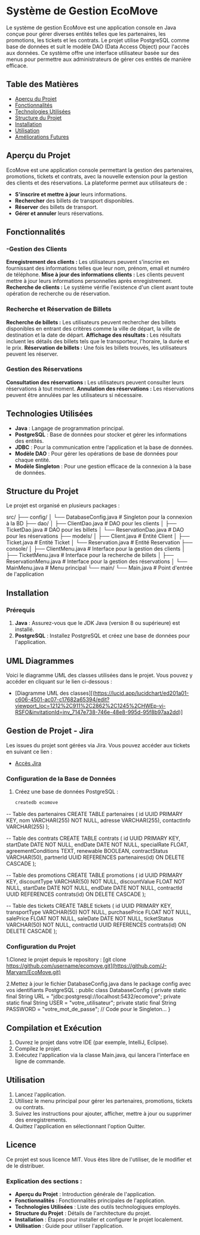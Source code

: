 # Système de Gestion EcoMove

Le système de gestion EcoMove est une application console en Java conçue pour gérer diverses entités telles que les partenaires, les promotions, les tickets et les contrats. Le projet utilise PostgreSQL comme base de données et suit le modèle DAO (Data Access Object) pour l'accès aux données. Ce système offre une interface utilisateur basée sur des menus pour permettre aux administrateurs de gérer ces entités de manière efficace.


## Table des Matières
- [Aperçu du Projet](#aperçu-du-projet)
- [Fonctionnalités](#fonctionnalités)
- [Technologies Utilisées](#technologies-utilisées)
- [Structure du Projet](#structure-du-projet)
- [Installation](#installation)
- [Utilisation](#utilisation)
- [Améliorations Futures](#améliorations-futures)

## Aperçu du Projet
EcoMove est une application console permettant la gestion des partenaires, promotions, tickets et contrats, avec la nouvelle extension pour la gestion des clients et des réservations. La plateforme permet aux utilisateurs de :
- **S'inscrire et mettre à jour** leurs informations.
- **Rechercher** des billets de transport disponibles.
- **Réserver**  des billets de transport.
- **Gérer et annuler** leurs réservations.

## Fonctionnalités
### -Gestion des Clients
**Enregistrement des clients :** Les utilisateurs peuvent s'inscrire en fournissant des informations telles que leur nom, prénom, email et numéro de téléphone.
**Mise à jour des informations clients :** Les clients peuvent mettre à jour leurs informations personnelles après enregistrement.
**Recherche de clients :** Le système vérifie l'existence d'un client avant toute opération de recherche ou de réservation.

### Recherche et Réservation de Billets
**Recherche de billets :** Les utilisateurs peuvent rechercher des billets disponibles en entrant des critères comme la ville de départ, la ville de destination et la date de départ.
**Affichage des résultats :** Les résultats incluent les détails des billets tels que le transporteur, l'horaire, la durée et le prix.
**Réservation de billets :** Une fois les billets trouvés, les utilisateurs peuvent les réserver.

### Gestion des Réservations
**Consultation des réservations :** Les utilisateurs peuvent consulter leurs réservations à tout moment.
**Annulation des réservations :** Les réservations peuvent être annulées par les utilisateurs si nécessaire.

## Technologies Utilisées
- **Java** : Langage de programmation principal.
- **PostgreSQL** : Base de données pour stocker et gérer les informations des entités.
- **JDBC** : Pour la communication entre l'application et la base de données.
- **Modèle DAO** : Pour gérer les opérations de base de données pour chaque entité.
- **Modèle Singleton** : Pour une gestion efficace de la connexion à la base de données.

## Structure du Projet
Le projet est organisé en plusieurs packages :

src/
├── config/
│   └── DatabaseConfig.java          # Singleton pour la connexion à la BD
├── dao/
│   ├── ClientDao.java               # DAO pour les clients
│   ├── TicketDao.java               # DAO pour les billets
│   └── ReservationDao.java          # DAO pour les réservations
├── models/
│   ├── Client.java                  # Entité Client
│   ├── Ticket.java                  # Entité Ticket
│   └── Reservation.java             # Entité Reservation
├── console/
│   ├── ClientMenu.java              # Interface pour la gestion des clients
│   ├── TicketMenu.java              # Interface pour la recherche de billets
│   ├── ReservationMenu.java         # Interface pour la gestion des réservations
│   └── MainMenu.java                # Menu principal
└── main/
    └── Main.java                    # Point d'entrée de l'application



## Installation

### Prérequis
1. **Java** : Assurez-vous que le JDK Java (version 8 ou supérieure) est installé.
2. **PostgreSQL** : Installez PostgreSQL et créez une base de données pour l'application.

## UML Diagrammes
Voici le diagramme UML des classes utilisées dans le projet. Vous pouvez y accéder en cliquant sur le lien ci-dessous :

- [Diagramme UML des classes][(https://lucid.app/lucidchart/ed201a01-c606-4501-ac07-c17682a65394/edit?viewport_loc=1212%2C911%2C2862%2C1245%2CHWEp-vi-RSFO&invitationId=inv_7147e738-746e-48e8-995d-95f8b97aa2dd)]

## Gestion de Projet - Jira
Les issues du projet sont gérées via Jira. Vous pouvez accéder aux tickets en suivant ce lien :

- [Accès Jira](https://maryamjammar1509-1724855071586.atlassian.net/jira/software/projects/EM/boards/1?sprintStarted=true&atlOrigin=eyJpIjoiMWRmMzQ3YzY3ZDBjNDUzNzkxMTI2MjMzMjdlZTA3MjMiLCJwIjoiaiJ9)

### Configuration de la Base de Données
1. Créez une base de données PostgreSQL :
   ```bash
   createdb ecomove

  -- Table des partenaires
CREATE TABLE partenaires (
    id UUID PRIMARY KEY,
    nom VARCHAR(255) NOT NULL,
    adresse VARCHAR(255),
    contactInfo VARCHAR(255)
);

-- Table des contrats
CREATE TABLE contrats (
    id UUID PRIMARY KEY,
    startDate DATE NOT NULL,
    endDate DATE NOT NULL,
    specialRate FLOAT,
    agreementConditions TEXT,
    renewable BOOLEAN,
    contractStatus VARCHAR(50),
    partnerId UUID REFERENCES partenaires(id) ON DELETE CASCADE
);

-- Table des promotions
CREATE TABLE promotions (
    id UUID PRIMARY KEY,
    discountType VARCHAR(50) NOT NULL,
    discountValue FLOAT NOT NULL,
    startDate DATE NOT NULL,
    endDate DATE NOT NULL,
    contractId UUID REFERENCES contrats(id) ON DELETE CASCADE
);

-- Table des tickets
CREATE TABLE tickets (
    id UUID PRIMARY KEY,
    transportType VARCHAR(50) NOT NULL,
    purchasePrice FLOAT NOT NULL,
    salePrice FLOAT NOT NULL,
    saleDate DATE NOT NULL,
    ticketStatus VARCHAR(50) NOT NULL,
    contractId UUID REFERENCES contrats(id) ON DELETE CASCADE
);


### Configuration du Projet

1.Clonez le projet depuis le repository :
   [git clone https://github.com/username/ecomove.git](https://github.com/J-Maryam/EcoMove.git)
   
2.Mettez à jour le fichier DatabaseConfig.java dans le package config avec vos identifiants PostgreSQL :
public class DatabaseConfig {
    private static final String URL = "jdbc:postgresql://localhost:5432/ecomove";
    private static final String USER = "votre_utilisateur";
    private static final String PASSWORD = "votre_mot_de_passe";
    // Code pour le Singleton...
}

## Compilation et Exécution

   1. Ouvrez le projet dans votre IDE (par exemple, IntelliJ, Eclipse).
   2. Compilez le projet.
   3. Exécutez l'application via la classe Main.java, qui lancera l'interface en ligne de commande.

## Utilisation

   1. Lancez l'application.
   2. Utilisez le menu principal pour gérer les partenaires, promotions, tickets ou contrats.
   3. Suivez les instructions pour ajouter, afficher, mettre à jour ou supprimer des enregistrements.
   4. Quittez l'application en sélectionnant l'option Quitter.

## Licence
Ce projet est sous licence MIT. Vous êtes libre de l'utiliser, de le modifier et de le distribuer.


### Explication des sections :
- **Aperçu du Projet** : Introduction générale de l'application.
- **Fonctionnalités** : Fonctionnalités principales de l'application.
- **Technologies Utilisées** : Liste des outils technologiques employés.
- **Structure du Projet** : Détails de l'architecture du projet.
- **Installation** : Étapes pour installer et configurer le projet localement.
- **Utilisation** : Guide pour utiliser l'application.

